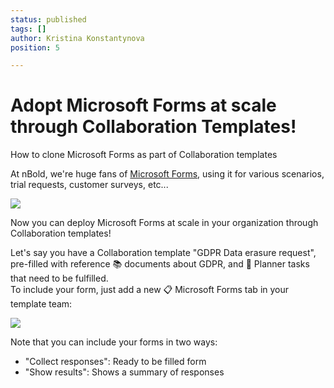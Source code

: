 ```yaml
---
status: published
tags: []
author: Kristina Konstantynova
position: 5

---
```

# **Adopt Microsoft Forms at scale through Collaboration Templates!**

How to clone Microsoft Forms as part of Collaboration templates

At nBold, we're huge fans of [Microsoft Forms](https://forms.microsoft.com/), using it for various scenarios, trial requests, customer surveys, etc...

![](/media/microsoftteams-image-1.png)

Now you can deploy Microsoft Forms at scale in your organization through Collaboration templates!

Let's say you have a Collaboration template "GDPR Data erasure request", pre-filled with reference 📚 documents about GDPR, and 📅 Planner tasks that need to be fulfilled.  
To include your form, just add a new 📋 Microsoft Forms tab in your template team:

![](/media/forms-2.png)

Note that you can include your forms in two ways:

* "Collect responses": Ready to be filled form
* "Show results": Shows a summary of responses